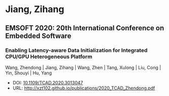 # Jiang, Zihang

## EMSOFT 2020: 20th International Conference on Embedded Software

### Enabling Latency-aware Data Initialization for Integrated CPU/GPU Heterogeneous Platform
Wang, Zhendong | Jiang, Zihang | Wang, Zhen | Tang, Xulong | Liu, Cong | Yin, Shouyi | Hu, Yang
* DOI: [10.1109/TCAD.2020.3013047](https://doi.org/10.1109/TCAD.2020.3013047)
* URL: <http://xzt102.github.io/publications/2020_TCAD_Zhendong.pdf>

